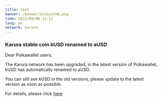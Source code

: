 ```yaml
---
title: test
banner: /banner/ecosystem.png
time: 2022/04/06 12:12
lang: en
network: karura
---
```



### Karura stable coin kUSD renamed to aUSD
Dear Polkawallet users,

The Karura network has been upgraded, in the latest version of Polkawallet, kUSD has automatically renamed to aUSD.

You can still see kUSD in the old versions, please update to the latest version as soon as possible.

For details, please click [here](https://acala.discourse.group/t/uniting-acala-karura-to-support-dotsama-with-ausd-together/740)